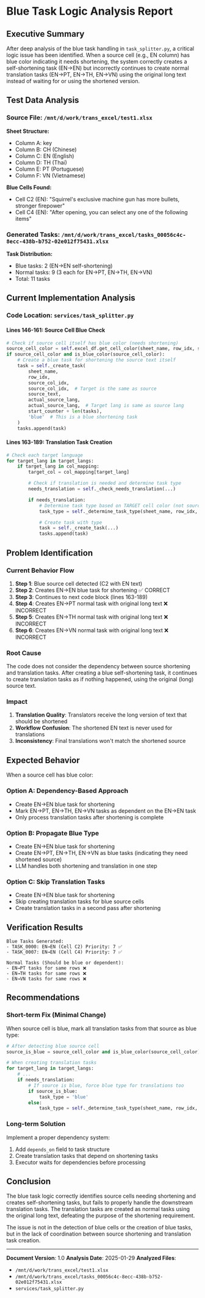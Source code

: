 # Blue Task Logic Analysis Report

## Executive Summary

After deep analysis of the blue task handling in `task_splitter.py`, a critical logic issue has been identified. When a source cell (e.g., EN column) has blue color indicating it needs shortening, the system correctly creates a self-shortening task (EN→EN) but incorrectly continues to create normal translation tasks (EN→PT, EN→TH, EN→VN) using the original long text instead of waiting for or using the shortened version.

## Test Data Analysis

### Source File: `/mnt/d/work/trans_excel/test1.xlsx`

**Sheet Structure:**
- Column A: key
- Column B: CH (Chinese)
- Column C: EN (English)
- Column D: TH (Thai)
- Column E: PT (Portuguese)
- Column F: VN (Vietnamese)

**Blue Cells Found:**
- Cell C2 (EN): "Squirrel's exclusive machine gun has more bullets, stronger firepower"
- Cell C4 (EN): "After opening, you can select any one of the following items"

### Generated Tasks: `/mnt/d/work/trans_excel/tasks_00056c4c-8ecc-438b-b752-02e012f75431.xlsx`

**Task Distribution:**
- Blue tasks: 2 (EN→EN self-shortening)
- Normal tasks: 9 (3 each for EN→PT, EN→TH, EN→VN)
- Total: 11 tasks

## Current Implementation Analysis

### Code Location: `services/task_splitter.py`

#### Lines 146-161: Source Cell Blue Check
```python
# Check if source cell itself has blue color (needs shortening)
source_cell_color = self.excel_df.get_cell_color(sheet_name, row_idx, source_col_idx)
if source_cell_color and is_blue_color(source_cell_color):
    # Create a blue task for shortening the source text itself
    task = self._create_task(
        sheet_name,
        row_idx,
        source_col_idx,
        source_col_idx,  # Target is the same as source
        source_text,
        actual_source_lang,
        actual_source_lang,  # Target lang is same as source lang
        start_counter + len(tasks),
        'blue'  # This is a blue shortening task
    )
    tasks.append(task)
```

#### Lines 163-189: Translation Task Creation
```python
# Check each target language
for target_lang in target_langs:
    if target_lang in col_mapping:
        target_col = col_mapping[target_lang]

        # Check if translation is needed and determine task type
        needs_translation = self._check_needs_translation(...)

        if needs_translation:
            # Determine task type based on TARGET cell color (not source)
            task_type = self._determine_task_type(sheet_name, row_idx, target_col)

            # Create task with type
            task = self._create_task(...)
            tasks.append(task)
```

## Problem Identification

### Current Behavior Flow

1. **Step 1**: Blue source cell detected (C2 with EN text)
2. **Step 2**: Creates EN→EN blue task for shortening ✅ CORRECT
3. **Step 3**: Continues to next code block (lines 163-189)
4. **Step 4**: Creates EN→PT normal task with original long text ❌ INCORRECT
5. **Step 5**: Creates EN→TH normal task with original long text ❌ INCORRECT
6. **Step 6**: Creates EN→VN normal task with original long text ❌ INCORRECT

### Root Cause

The code does not consider the dependency between source shortening and translation tasks. After creating a blue self-shortening task, it continues to create translation tasks as if nothing happened, using the original (long) source text.

### Impact

1. **Translation Quality**: Translators receive the long version of text that should be shortened
2. **Workflow Confusion**: The shortened EN text is never used for translations
3. **Inconsistency**: Final translations won't match the shortened source

## Expected Behavior

When a source cell has blue color:

### Option A: Dependency-Based Approach
- Create EN→EN blue task for shortening
- Mark EN→PT, EN→TH, EN→VN tasks as dependent on the EN→EN task
- Only process translation tasks after shortening is complete

### Option B: Propagate Blue Type
- Create EN→EN blue task for shortening
- Create EN→PT, EN→TH, EN→VN as blue tasks (indicating they need shortened source)
- LLM handles both shortening and translation in one step

### Option C: Skip Translation Tasks
- Create EN→EN blue task for shortening
- Skip creating translation tasks for blue source cells
- Create translation tasks in a second pass after shortening

## Verification Results

```
Blue Tasks Generated:
- TASK_0000: EN→EN (Cell C2) Priority: 7 ✅
- TASK_0007: EN→EN (Cell C4) Priority: 7 ✅

Normal Tasks (Should be blue or dependent):
- EN→PT tasks for same rows ❌
- EN→TH tasks for same rows ❌
- EN→VN tasks for same rows ❌
```

## Recommendations

### Short-term Fix (Minimal Change)

When source cell is blue, mark all translation tasks from that source as blue type:

```python
# After detecting blue source cell
source_is_blue = source_cell_color and is_blue_color(source_cell_color)

# When creating translation tasks
for target_lang in target_langs:
    # ...
    if needs_translation:
        # If source is blue, force blue type for translations too
        if source_is_blue:
            task_type = 'blue'
        else:
            task_type = self._determine_task_type(sheet_name, row_idx, target_col)
```

### Long-term Solution

Implement a proper dependency system:
1. Add `depends_on` field to task structure
2. Create translation tasks that depend on shortening tasks
3. Executor waits for dependencies before processing

## Conclusion

The blue task logic correctly identifies source cells needing shortening and creates self-shortening tasks, but fails to properly handle the downstream translation tasks. The translation tasks are created as normal tasks using the original long text, defeating the purpose of the shortening requirement.

The issue is not in the detection of blue cells or the creation of blue tasks, but in the lack of coordination between source shortening and translation task creation.

---

**Document Version**: 1.0
**Analysis Date**: 2025-01-29
**Analyzed Files**:
- `/mnt/d/work/trans_excel/test1.xlsx`
- `/mnt/d/work/trans_excel/tasks_00056c4c-8ecc-438b-b752-02e012f75431.xlsx`
- `services/task_splitter.py`